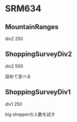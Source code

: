 # SRM634

## MountainRanges
div2 250

## ShoppingSurveyDiv2
div2 500

詰めて並べる

## ShoppingSurveyDiv1
div1 250

big shopperの人数を試す
